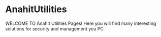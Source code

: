 # AnahitUtilities
WELCOME TO Anahit Utilities Pages!
Here you will find many interesting solutions for security and management you PC
